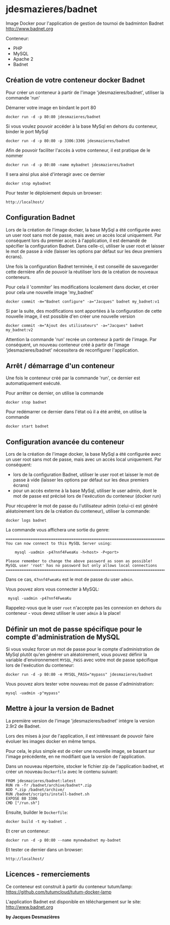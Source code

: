 jdesmazieres/badnet
===================

Image Docker pour l'application de gestion de tournoi de badminton Badnet
http://www.badnet.org

Conteneur:
* PHP
* MySQL
* Apache 2
* Badnet


Création de votre conteneur docker Badnet
-----------------------------------------

Pour créer un conteneur à partir de l'image 'jdesmazieres/badnet', utiliser la commande 'run'

Démarrer votre image en bindant le port 80

	docker run -d -p 80:80 jdesmazieres/badnet

Si vous voulez pouvoir accéder à la base MySql en dehors du conteneur, binder le port MySql

	docker run -d -p 80:80 -p 3306:3306 jdesmazieres/badnet

Afin de pouvoir faciliter l'accès à votre conteneur, il est pratique de le nommer

	docker run -d -p 80:80 -name mybadnet jdesmazieres/badnet

Il sera ainsi plus aisé d'interagir avec ce dernier

	docker stop mybadnet

Pour tester le déploiement depuis un browser:

	http://localhost/


Configuration Badnet
--------------------

Lors de la création de l'image docker, la base MySql a été configurée avec un user root sans mot de passe, mais avec un accès local uniquement.
Par conséquent lors du premier accès à l'application, il est demandé de spécifier la configuration Badnet. Dans celle-ci, utiliser le user root et laisser le mot de passe à vide 
(laisser les options par défaut sur les deux premiers écrans).

Une fois la configuration Badnet terminée, il est conseillé de sauvegarder cette dernière afin de pouvoir la réutiliser lors de la création de nouveaux conteneurs.

Pour cela il 'commiter' les modifications localement dans docker, et créer pour cela une nouvelle image 'my_badnet'

	docker commit -m="Badnet configure" -a="Jacques" badnet my_badnet:v1

Si par la suite, des modifications sont apportées à la configuration de cette nouvelle image, il est possible d'en créer une nouvelle version

	docker commit -m="Ajout des utilisateurs" -a="Jacques" badnet my_badnet:v2

Attention la commande 'run' recrée un conteneur à partir de l'image. Par conséquent, un nouveau conteneur créé à partir de l'image 'jdesmazieres/badnet' nécessitera de reconfigurer l'application.


Arrêt / démarrage d'un conteneur 
--------------------------------

Une fois le conteneur créé par la commande 'run', ce dernier est automatiquement exécuté.

Pour arrêter ce dernier, on utilise la commande 
	
	docker stop badnet 

Pour redémarrer ce dernier dans l'état où il a été arrêté, on utilise la commande 
	
	docker start badnet 


Configuration avancée du conteneur
----------------------------------

Lors de la création de l'image docker, la base MySql a été configurée avec un user root sans mot de passe, mais avec un accès local uniquement.
Par conséquent:
* lors de la configuration Badnet, utiliser le user root et laisser le mot de passe à vide (laisser les options par défaut sur les deux premiers écrans)
* pour un accès externe à la base MySql, utiliser le user admin, dont le mot de passe est précisé lors de l'exécution du conteneur (docker run)

Pour récupérer le mot de passe du l'utilisateur admin (celui-ci est généré aléatoirement lors de la création du conteneur), utiliser la commande:

	docker logs badnet

La commande vous affichera une sortie du genre:

	========================================================================
	You can now connect to this MySQL Server using:

	    mysql -uadmin -p47nnf4FweaKu -h<host> -P<port>

	Please remember to change the above password as soon as possible!
	MySQL user 'root' has no password but only allows local connections
	========================================================================

Dans ce cas, `47nnf4FweaKu` est le mot de passe du user `admin`.

Vous pouvez alors vous connecter à MySQL:

	 mysql -uadmin -p47nnf4FweaKu

Rappelez-vous que le user `root` n'accepte pas les connexion en dehors du conteneur - 
vous devez utiliser le user `admin` à la place!


Définir un mot de passe spécifique pour le compte d'administration de MySQL
---------------------------------------------------------------------------

Si vous voulez forcer un mot de passe pour le compte d'administration de MySql plutôt qu'en générer
un aléatoirement, vous pouvez définir la variable d'environnement `MYSQL_PASS` avec votre mot de passe
spécifique lors de l'exécution du conteneur:

	docker run -d -p 80:80 -e MYSQL_PASS="mypass" jdesmazieres/badnet

Vous pouvez alors tester votre nouveau mot de passe d'administration:

	mysql -uadmin -p"mypass"

Mettre à jour la version de Badnet
----------------------------------

La première version de l'image 'jdesmazieres/badnet' intégre la version 2.9r2 de Badnet.

Lors des mises à jour de l'application, il est intéressant de pouvoir faire évoluer les images docker en même temps.

Pour cela, le plus simple est de créer une nouvelle image, se basant sur l'image précédente, en ne modifiant que la
version de l'application. 

Dans un nouveau répertoire, stocker le fichier zip de l'application badnet, et créer un nouveau `Dockerfile` avec le contenu suivant:

	FROM jdesmazieres/badnet:latest
	RUN rm -fr /badnet/archive/badnet*.zip
	ADD *.zip /badnet/archive/
	RUN /badnet/scripts/install-badnet.sh
	EXPOSE 80 3306
	CMD ["/run.sh"]

Ensuite, builder le `Dockerfile`:

	docker build -t my-badnet .

Et crer un conteneur:

	docker run -d -p 80:80 --name mynewbadnet my-badnet

Et tester ce dernier dans un browser:

	http://localhost/


Licences - remerciements
------------------------

Ce conteneur est construit à partir du conteneur tutum/lamp: https://github.com/tutumcloud/tutum-docker-lamp

L'application Badnet est disponible en téléchargement sur le site: http://www.badnet.org

**by Jacques Desmazières**

